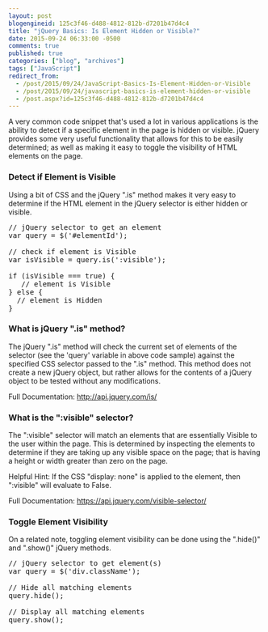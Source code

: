 ```yaml
---
layout: post
blogengineid: 125c3f46-d488-4812-812b-d7201b47d4c4
title: "jQuery Basics: Is Element Hidden or Visible?"
date: 2015-09-24 06:33:00 -0500
comments: true
published: true
categories: ["blog", "archives"]
tags: ["JavaScript"]
redirect_from: 
  - /post/2015/09/24/JavaScript-Basics-Is-Element-Hidden-or-Visible
  - /post/2015/09/24/javascript-basics-is-element-hidden-or-visible
  - /post.aspx?id=125c3f46-d488-4812-812b-d7201b47d4c4
---
```

<!-- more -->

A very common code snippet that's used a lot in various applications is the ability to detect if a specific element in the page is hidden or visible. jQuery provides some very useful functionality that allows for this to be easily determined; as well as making it easy to toggle the visibility of HTML elements on the page.
<h3>Detect if Element is Visible</h3>

Using a bit of CSS and the jQuery ".is" method makes it very easy to determine if the HTML element in the jQuery selector is either hidden or visible.
<pre class="brush: js; first-line: 1; tab-size: 4; toolbar: false; ">// jQuery selector to get an element
var query = $('#elementId');

// check if element is Visible
var isVisible = query.is(':visible');

if (isVisible === true) {
   // element is Visible
} else {
  // element is Hidden
}</pre>
<h3>What is jQuery ".is" method?</h3>

The jQuery ".is" method will check the current set of elements of the selector (see the 'query' variable in above code sample) against the specified CSS selector passed to the ".is" method. This method does not create a new jQuery object, but rather allows for the contents of a jQuery object to be tested without any modifications.

Full Documentation: <a href="http://api.jquery.com/is/" target="_blank">http://api.jquery.com/is/</a>
<h3>What is the ":visible" selector?</h3>

The ":visible" selector will match an elements that are essentially Visible to the user within the page. This is determined by inspecting the elements to determine if they are taking up any visible space on the page; that is having a height or width greater than zero on the page.

Helpful Hint: If the CSS "display: none" is applied to the element, then ":visible" will evaluate to False.

Full Documentation: <a href="https://api.jquery.com/visible-selector/" target="_blank">https://api.jquery.com/visible-selector/</a>
<h3>Toggle Element Visibility</h3>

On a related note, toggling element visibility can be done using the ".hide()" and ".show()" jQuery methods.
<pre class="brush: js; first-line: 1; tab-size: 4; toolbar: false; ">// jQuery selector to get element(s)
var query = $('div.className');

// Hide all matching elements
query.hide();

// Display all matching elements
query.show();</pre>
